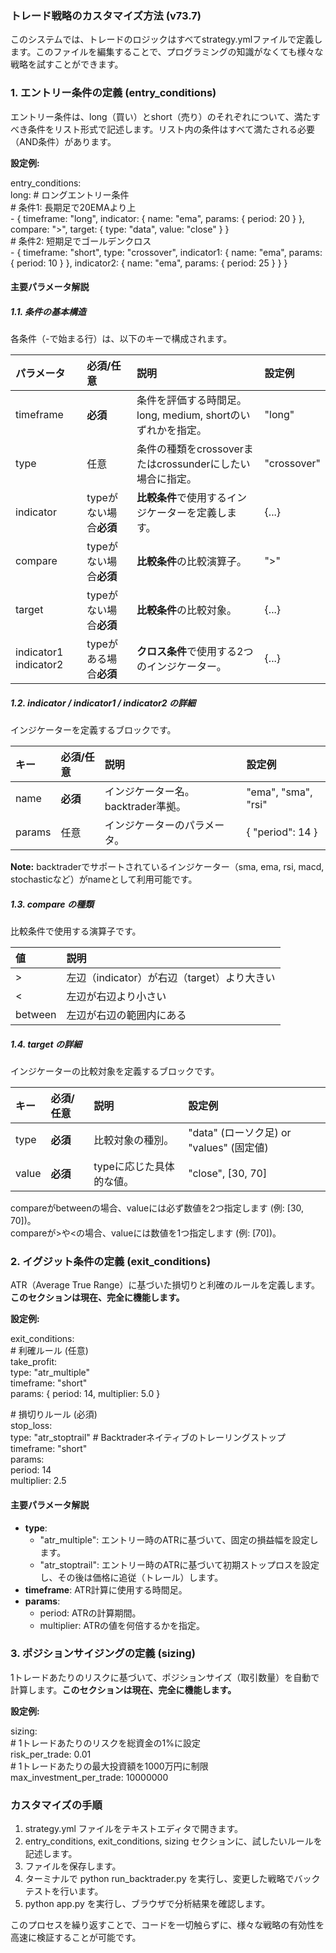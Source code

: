 ### **トレード戦略のカスタマイズ方法 (v73.7)**

このシステムでは、トレードのロジックはすべてstrategy.ymlファイルで定義します。このファイルを編集することで、プログラミングの知識がなくても様々な戦略を試すことができます。

### **1\. エントリー条件の定義 (entry\_conditions)**

エントリー条件は、long（買い）とshort（売り）のそれぞれについて、満たすべき条件をリスト形式で記述します。リスト内の条件はすべて満たされる必要（AND条件）があります。

**設定例:**

entry\_conditions:  
  long: \# ロングエントリー条件  
    \# 条件1: 長期足で20EMAより上  
    \- { timeframe: "long", indicator: { name: "ema", params: { period: 20 } }, compare: "\>", target: { type: "data", value: "close" } }  
    \# 条件2: 短期足でゴールデンクロス  
    \- { timeframe: "short", type: "crossover", indicator1: { name: "ema", params: { period: 10 } }, indicator2: { name: "ema", params: { period: 25 } } }

#### **主要パラメータ解説**

##### **1.1. 条件の基本構造**

各条件（-で始まる行）は、以下のキーで構成されます。

| パラメータ | 必須/任意 | 説明 | 設定例 |
| :---- | :---- | :---- | :---- |
| timeframe | **必須** | 条件を評価する時間足。long, medium, shortのいずれかを指定。 | "long" |
| type | 任意 | 条件の種類をcrossoverまたはcrossunderにしたい場合に指定。 | "crossover" |
| indicator | typeがない場合**必須** | **比較条件**で使用するインジケーターを定義します。 | {...} |
| compare | typeがない場合**必須** | **比較条件**の比較演算子。 | "\>" |
| target | typeがない場合**必須** | **比較条件**の比較対象。 | {...} |
| indicator1 indicator2 | typeがある場合**必須** | **クロス条件**で使用する2つのインジケーター。 | {...} |

##### **1.2. indicator / indicator1 / indicator2 の詳細**

インジケーターを定義するブロックです。

| キー | 必須/任意 | 説明 | 設定例 |
| :---- | :---- | :---- | :---- |
| name | **必須** | インジケーター名。backtrader準拠。 | "ema", "sma", "rsi" |
| params | 任意 | インジケーターのパラメータ。 | { "period": 14 } |

**Note:** backtraderでサポートされているインジケーター（sma, ema, rsi, macd, stochasticなど）がnameとして利用可能です。

##### **1.3. compare の種類**

比較条件で使用する演算子です。

| 値 | 説明 |
| :---- | :---- |
| \> | 左辺（indicator）が右辺（target）より大きい |
| \< | 左辺が右辺より小さい |
| between | 左辺が右辺の範囲内にある |

##### **1.4. target の詳細**

インジケーターの比較対象を定義するブロックです。

| キー | 必須/任意 | 説明 | 設定例 |
| :---- | :---- | :---- | :---- |
| type | **必須** | 比較対象の種別。 | "data" (ローソク足) or "values" (固定値) |
| value | **必須** | typeに応じた具体的な値。 | "close", \[30, 70\] |

compareがbetweenの場合、valueには必ず数値を2つ指定します (例: \[30, 70\])。  
compareが\>や\<の場合、valueには数値を1つ指定します (例: \[70\])。

### **2\. イグジット条件の定義 (exit\_conditions)**

ATR（Average True Range）に基づいた損切りと利確のルールを定義します。**このセクションは現在、完全に機能します。**

**設定例:**

exit\_conditions:  
  \# 利確ルール (任意)  
  take\_profit:  
    type: "atr\_multiple"  
    timeframe: "short"  
    params: { period: 14, multiplier: 5.0 }

  \# 損切りルール (必須)  
  stop\_loss:  
    type: "atr\_stoptrail"  \# Backtraderネイティブのトレーリングストップ  
    timeframe: "short"  
    params:  
      period: 14  
      multiplier: 2.5

#### **主要パラメータ解説**

* **type**:  
  * "atr\_multiple": エントリー時のATRに基づいて、固定の損益幅を設定します。  
  * "atr\_stoptrail": エントリー時のATRに基づいて初期ストップロスを設定し、その後は価格に追従（トレール）します。  
* **timeframe**: ATR計算に使用する時間足。  
* **params**:  
  * period: ATRの計算期間。  
  * multiplier: ATRの値を何倍するかを指定。

### **3\. ポジションサイジングの定義 (sizing)**

1トレードあたりのリスクに基づいて、ポジションサイズ（取引数量）を自動で計算します。**このセクションは現在、完全に機能します。**

**設定例:**

sizing:  
  \# 1トレードあたりのリスクを総資金の1%に設定  
  risk\_per\_trade: 0.01  
  \# 1トレードあたりの最大投資額を1000万円に制限  
  max\_investment\_per\_trade: 10000000

### **カスタマイズの手順**

1. strategy.yml ファイルをテキストエディタで開きます。  
2. entry\_conditions, exit\_conditions, sizing セクションに、試したいルールを記述します。  
3. ファイルを保存します。  
4. ターミナルで python run\_backtrader.py を実行し、変更した戦略でバックテストを行います。  
5. python app.py を実行し、ブラウザで分析結果を確認します。

このプロセスを繰り返すことで、コードを一切触らずに、様々な戦略の有効性を高速に検証することが可能です。